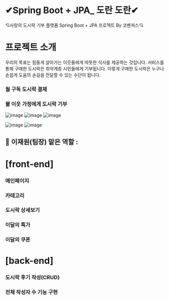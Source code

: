 # ✔Spring Boot + JPA_ 도란 도란✔
💘사랑의 도시락 기부 플랫폼 Spring Boot + JPA 프로젝트 By 코벤져스💘

# 프로젝트 소개   
우리의 목표는 힘들게 살아가는 이웃들에게 따뜻한 식사를 제공하는 것입니다. 
서비스를 통해 구매한 도시락은 취약계층 시민들에게 기부됩니다. 
이렇게 구매한 도시락은 누구나 손쉽게 도움의 손길을 전달할 수 있는 수단이 됩니다.

### 월 구독 도시락 결제
### 불 이웃 가정에게 도시락 기부
![image](https://github.com/jaeweon/LunchBoxDonation/assets/34277606/765e2ce3-e2ac-4387-a7a0-148041121a2e)
![image](https://github.com/jaeweon/LunchBoxDonation/assets/34277606/8149a27a-997d-4b5c-b352-fc4e09b3fa51)
![image](https://github.com/jaeweon/LunchBoxDonation/assets/34277606/e584c050-48d2-438c-bdc2-1e2cc1a2274f)


![image](https://github.com/jaeweon/LunchBoxDonation/assets/34277606/549e6354-af75-4da8-a4e8-7cab7b4b6c86)
![image](https://github.com/jaeweon/LunchBoxDonation/assets/34277606/ae958be7-44ea-4608-b39d-02ae9d25ea84)










## 👤 이재원(팀장) 맡은 역할 : 

# [front-end]
### 메인페이지
### 카테고리
### 도시락 상세보기
### 이달의 특가
### 이달의 쿠폰

# [back-end]

### 도시락 후기 작성(CRUD)
### 전체 작성자 수 기능 구현

